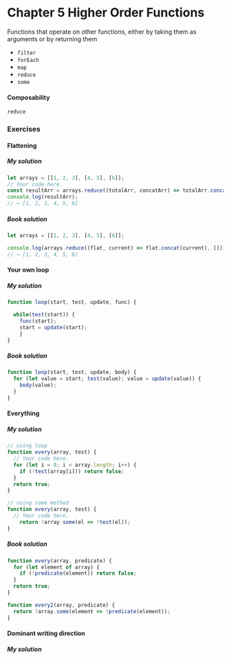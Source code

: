# Chapter 5 Higher Order Functions
Functions that operate on other functions, either by taking them as arguments or by returning them

- `filter`
- `forEach`
- `map`
- `reduce`
- `some`

#### Composability
`reduce`

### Exercises
#### Flattening
##### My solution
```js
let arrays = [[1, 2, 3], [4, 5], [6]];
// Your code here.
const resultArr = arrays.reduce((totalArr, concatArr) => totalArr.concat(concatArr))
console.log(resultArr);
// → [1, 2, 3, 4, 5, 6]
```
##### Book solution
```js
let arrays = [[1, 2, 3], [4, 5], [6]];

console.log(arrays.reduce((flat, current) => flat.concat(current), []));
// → [1, 2, 3, 4, 5, 6]
```

#### Your own loop
##### My solution
```js
function loop(start, test, update, func) {

  while(test(start)) {
    func(start);
    start = update(start);
	}	
}
```
##### Book solution
```js
function loop(start, test, update, body) {
  for (let value = start; test(value); value = update(value)) {
    body(value);
  }
}
```

#### Everything
##### My solution
```js
// using loop
function every(array, test) {
  // Your code here.
  for (let i = 0; i < array.length; i++) {
  	if (!test(array[i])) return false;
  }
  return true;
}

// using some method
function every(array, test) {
  // Your code here.
	return !array.some(el => !test(el));
}
```
##### Book solution
```js
function every(array, predicate) {
  for (let element of array) {
    if (!predicate(element)) return false;
  }
  return true;
}

function every2(array, predicate) {
  return !array.some(element => !predicate(element));
}

```
#### Dominant writing direction
##### My solution
```js

```
